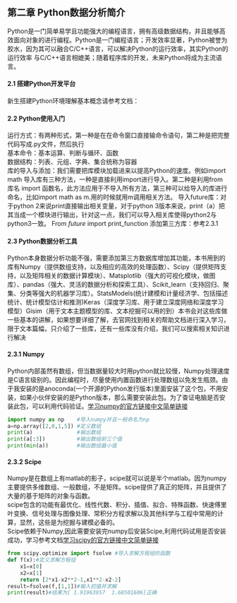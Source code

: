 ## 第二章 Python数据分析简介
Python是一门简单易学且功能强大的编程语言，拥有高级数据结构，并且能够高效面向对象的进行编程。Python是一门编程语言；开发效率显著，Python被誉为胶水，因为其可以融合C/C++语言，可以解决Python的运行效率，其实Python的运行效率 与C/C++语言相媲美；随着程序库的开发，未来Python将成为主流语言。
#### 2.1 搭建Python开发平台
新生搭建Python环境理解基本概念请参考文档：
#### 2.2 Python使用入门
运行方式：有两种形式，第一种是在在命令窗口直接输命令语句，第二种是把完整代码写成.py文件，然后执行<br>
基本命令：基本运算、判断与循环、函数<br>
		数据结构：列表、元组、字典、集合统称为容器<br>
库的导入与添加：我们需要把库模块加载进来以提高Python的速度。例如import math
			导入库有三种方法，一种是直接利用import进行导入。第二种是利用from 库名 import 函数名，此方法应用于不导入所有方法，第三种可以给导入的库进行命名，比如import math as m.用的时候就用m调用相关方法。
导入future库：对于python 2来说print直接输出相关变量，对于python 3版本来说，print（a）把其当成一个模块进行输出，针对这一点，我们可以导入相关库使得python2与python3一致。
From _future_ import print_function
添加第三方库：参考2.3.1
#### 2.3 Python数据分析工具
Python本身数据分析功能不强，需要添加第三方数据库增加其功能，本书用到的库有Numpy（提供数组支持，以及相应的高效的处理函数）、Scipy（提供矩阵支持，以及矩阵相关的数据计算模块）、Matsplotlib（强大的可视化模块，做图库）、pandas（强大、灵活的数据分析和探索工具）、Scikit_learn（支持回归、聚集、分类等强大的机器学习库）。StatsModels(统计建模和计量经济学、包括描述统计、统计模型估计和推测)Keras（深度学习库、用于建立深度网络和深度学习模型）Gisim（用于文本主题模型的库、文本挖掘可以用的到）本书会对这些库做一些基本的讲解，如果想要详细了解，去官网找到相关的帮助文档进行深入学习，限于文本篇幅，只介绍了一些库，还有一些库没有介绍，我们可以搜索相关知识进行解决
#### 2.3.1 Numpy
Python内部虽然有数组，但当数据量较大时用python就比较慢，Numpy处理速度是C语言级别的。因此编程时，尽量使用内置函数进行处理数组以免发生瓶颈。由于我安装的是anoconda(一个开源的Python发行版本)里面安装了这个包，不用安装，如果小伙伴安装的是Python版本，那么需要安装此包。为了查证电脑是否安装此包，可以利用代码验证。[学习numpy的官方链接](http://www.numpy.org/index.html)[中文简单链接](http://reverland.org/python/2012/08/22/numpy/)
```py
import numpy as np    #导入numpy并且一般命名为np
a=np.array([2,0,1,5]) #定义数组
print(a)              #输出数组
print(a[:3])          #输出数组前三个值
print(min(a))         #输出数组最小值
```    
#### 2.3.2 Scipe
Numpy是在数组上有matlab的影子，scipe就可以说是半个matlab。因为numpy主要提供多维数组、一般数组，不是矩阵。scipe提供了真正的矩阵，并且提供了大量的基于矩阵的对象与函数。<br>
scipe包含的功能有最优化、线性代数、积分、插值、拟合、特殊函数、快速傅里叶变换、信号处理与图像处理、常积分方程求解以及其他科学与工程中常用的计算，显然，这些是为挖掘与建模必备的。 <br>
Scipe依赖于Numpy,因此需要安装完numpy后安装Scipe,利用代码试用是否安装成功，学习参考文档[学习scipy的官方链接](http://www.scipy.org/index.html)[中文简单链接](http://reverland.org/python/2012/08/24/scipy/)
```py
from scipy.optimize import fsolve #导入求解方程组的函数
def f(x):#定义求解方程组
    x1=x[0]
    x2=x[1]
    return [2*x1-x2**2-1,x1**2-x2-2]
result=fsolve(f,[1,1])#输入初值并求解
print(result)#结果为[ 1.91963957  1.68501606]正确
```
